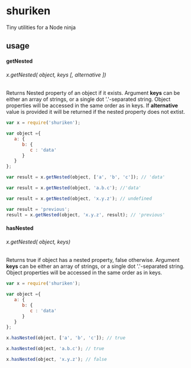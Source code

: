 # shuriken
Tiny utilities for a Node ninja

## usage

#### getNested
###### x.getNested( object, keys [, alternative ])

Returns Nested property of an object if it exists. Argument **keys** can be either an array of strings, or a single dot '.'-separated string.
 Object properties will be accessed in the same order as in keys. If **alternative** value is provided it will be returned if the nested property does not extist.
```js
var x = require('shuriken');

var object ={
   a: {
      b: {
         c : 'data'
      }
   }
};

var result = x.getNested(object, ['a', 'b', 'c']); // 'data'

var result = x.getNested(object, 'a.b.c'); //'data'

var result = x.getNested(object, 'x.y.z'); // undefined

var result = 'previous';
result = x.getNested(object, 'x.y.z', result); // 'previous'

```

#### hasNested
###### x.getNested( object, keys)

Returns true if object has a nested property, false otherwise. Argument **keys** can be either an array of strings, or a single dot '.'-separated string.
 Object properties will be accessed in the same order as in keys.
```js
var x = require('shuriken');

var object ={
   a: {
      b: {
         c : 'data'
      }
   }
};

x.hasNested(object, ['a', 'b', 'c']); // true

x.hasNested(object, 'a.b.c'); // true

x.hasNested(object, 'x.y.z'); // false

```

